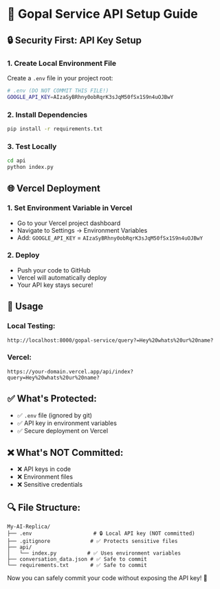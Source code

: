 # 🚀 Gopal Service API Setup Guide

## 🔒 **Security First: API Key Setup**

### **1. Create Local Environment File**
Create a `.env` file in your project root:
```bash
# .env (DO NOT COMMIT THIS FILE!)
GOOGLE_API_KEY=AIzaSyBRhny0obRqrK3sJqM50fSx1S9n4uOJBwY
```

### **2. Install Dependencies**
```bash
pip install -r requirements.txt
```

### **3. Test Locally**
```bash
cd api
python index.py
```

## 🌐 **Vercel Deployment**

### **1. Set Environment Variable in Vercel**
- Go to your Vercel project dashboard
- Navigate to Settings → Environment Variables
- Add: `GOOGLE_API_KEY` = `AIzaSyBRhny0obRqrK3sJqM50fSx1S9n4uOJBwY`

### **2. Deploy**
- Push your code to GitHub
- Vercel will automatically deploy
- Your API key stays secure!

## 📝 **Usage**

### **Local Testing:**
```
http://localhost:8000/gopal-service/query?=Hey%20whats%20ur%20name?
```

### **Vercel:**
```
https://your-domain.vercel.app/api/index?query=Hey%20whats%20ur%20name?
```

## ✅ **What's Protected:**
- ✅ `.env` file (ignored by git)
- ✅ API key in environment variables
- ✅ Secure deployment on Vercel

## ❌ **What's NOT Committed:**
- ❌ API keys in code
- ❌ Environment files
- ❌ Sensitive credentials

## 🔍 **File Structure:**
```
My-AI-Replica/
├── .env                    # 🔒 Local API key (NOT committed)
├── .gitignore             # ✅ Protects sensitive files
├── api/
│   └── index.py          # ✅ Uses environment variables
├── conversation_data.json # ✅ Safe to commit
└── requirements.txt       # ✅ Safe to commit
```

Now you can safely commit your code without exposing the API key! 🎉
